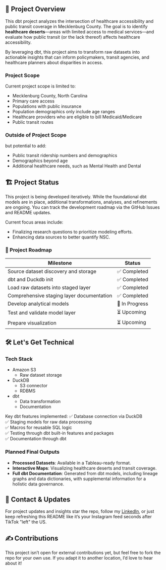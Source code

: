 ## 📌 Project Overview
This dbt project analyzes the intersection of healthcare accessibility and public transit coverage in Mecklenburg County. The goal is to identify **healthcare deserts**—areas with limited access to medical services—and evaluate how public transit (or the lack thereof) affects healthcare accessibility.

By leveraging dbt, this project aims to transform raw datasets into actionable insights that can inform policymakers, transit agencies, and healthcare planners about disparities in access.
### Project Scope
Current project scope is limited to:
- Mecklenburg County, North Carolina
- Primary care access
- Populations with public insurance
- Population demographics only include age ranges
- Healthcare providers who are eligible to bill Medicaid/Medicare
- Public transit routes
### Outside of Project Scope
but potential to add:
- Public transit ridership numbers and demographics
- Demographics beyond age
- Additional healthcare needs, such as Mental Health and Dental

## 🏗️ Project Status
This project is being developed iteratively. While the foundational dbt models are in place, additional transformations, analyses, and refinements are ongoing. You can track the development roadmap via the GitHub Issues and README updates.

 Current focus areas include:
- Finalizing research questions to prioritize modeling efforts.
- Enhancing data sources to better quantify NSC.
### 🚀 Project Roadmap

| Milestone                                 | Status         |
| ----------------------------------------- | -------------- |
| Source dataset discovery and storage      | ✅ Completed    |
| dbt and Duckdb init                       | ✅ Completed    |
| Load raw datasets into staged layer       | ✅ Completed    |
| Comprehensive staging layer documentation | ✅ Completed    |
| Develop analytical models                 | 🔄 In Progress |
| Test and validate model layer             | ⏳ Upcoming     |
| Prepare visualization                     | ⏳ Upcoming     |

## 🛠️ Let's Get Technical
### Tech Stack
 - Amazon S3
	 - Raw dataset storage
 - DuckDB
	 - S3 connector
	 - RDBMS
 - dbt
	 - Data transformation
	 - Documentation

Key dbt features implemented: 
	✅ Database connection via DuckDB  
	✅ Staging models for raw data processing  
	✅ Macros for reusable SQL logic  
	✅ Testing through dbt built-in features and packages  
	✅ Documentation through dbt

### Planned Final Outputs
- **Processed Datasets**: Available in a Tableau-ready format.
- **Interactive Maps**: Visualizing healthcare deserts and transit coverage.
- **Full dbt Documentation**: Generated from dbt models, including lineage graphs and data dictionaries, with supplemental information for a holistic data governance.

## 📢 Contact & Updates
For project updates and insights star the repo, follow my [LinkedIn](https://www.linkedin.com/in/pancoastashley/), or just keep refreshing this README like it’s your Instagram feed seconds after TikTok "left" the US.

## ✍️ Contributions
This project isn’t open for external contributions yet, but feel free to fork the repo for your own use. If you adapt it to another location, I’d love to hear about it!
